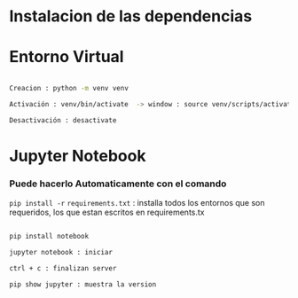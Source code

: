 #  Instalacion de las dependencias <!-- Título grande con h1 -->

# Entorno Virtual

```bash

Creacion : python -m venv venv

Activación : venv/bin/activate  -> window : source venv/scripts/activate

Desactivación : desactivate

```

# Jupyter Notebook


### Puede hacerlo Automaticamente con el comando 
`pip install -r` `requirements.txt` : installa todos los entornos que son requeridos, los que estan escritos en requirements.tx

```bash

pip install notebook

jupyter notebook : iniciar

ctrl + c : finalizan server

pip show jupyter : muestra la version

```